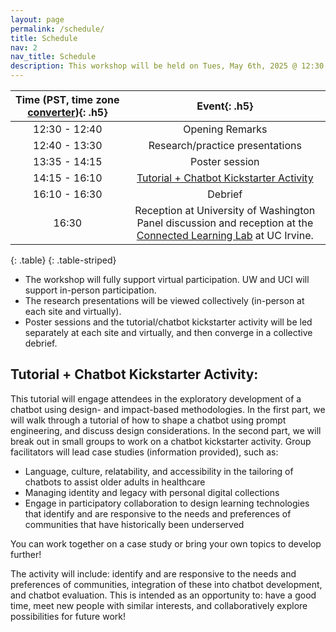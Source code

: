 ```yaml
---
layout: page
permalink: /schedule/
title: Schedule
nav: 2
nav_title: Schedule
description: This workshop will be held on Tues, May 6th, 2025 @ 12:30 – 16:30 PST. Note that all times are provided in Pacific Standard Time. 
---
```



| **Time (PST, time zone [converter](https://www.timeanddate.com/worldclock/converter.html))**{: .h5} | **Event**{: .h5} |
| :-----:   | :-----: |
| 12:30 - 12:40  | Opening Remarks |
| 12:40 - 13:30  | Research/practice presentations |
| 13:35 - 14:15  | Poster session |
| 14:15 - 16:10  | [Tutorial + Chatbot Kickstarter Activity](#tutorial--chatbot-kickstarter-activity) |
| 16:10 - 16:30  | Debrief |
| 16:30 | Reception at University of Washington <br/> Panel discussion and reception at the [Connected Learning Lab](https://connectedlearning.uci.edu/) at UC Irvine.  |
{: .table}
{: .table-striped}

* The workshop will fully support virtual participation. UW and UCI will support in-person participation.
* The research presentations will be viewed collectively (in-person at each site and virtually). 
* Poster sessions and the tutorial/chatbot kickstarter activity will be led separately at each site and virtually, and then converge in a collective debrief.

## Tutorial + Chatbot Kickstarter Activity:

This tutorial will engage attendees in the exploratory development of a chatbot using design- and impact-based methodologies. In the first part, we will walk through a tutorial of how to shape a chatbot using prompt engineering, and discuss design considerations. In the second part, we will break out in small groups to work on a chatbot kickstarter activity. Group facilitators will lead case studies (information provided), such as:

* Language, culture, relatability, and accessibility in the tailoring of chatbots to assist older adults in healthcare 
* Managing identity and legacy with personal digital collections
* Engage in participatory collaboration to design learning technologies that identify and are responsive to the needs and preferences of communities that have historically been underserved

You can work together on a case study or bring your own topics to develop further!

The activity will include: identify and are responsive to the needs and preferences of communities, integration of these into chatbot development, and chatbot evaluation. This is intended as an opportunity to: have a good time, meet new people with similar interests, and collaboratively explore possibilities for future work!
